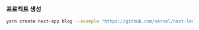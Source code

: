 ### 프로젝트 생성
```bash
yarn create next-app blog --example "https://github.com/vercel/next-learn/tree/master/basics/learn-starter"
```